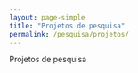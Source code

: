 ```yaml
---
layout: page-simple
title: "Projetos de pesquisa"
permalink: /pesquisa/projetos/
---
```


Projetos de pesquisa